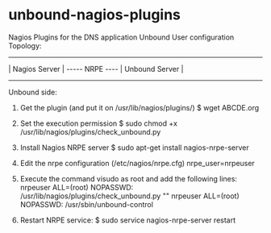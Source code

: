 # unbound-nagios-plugins
Nagios Plugins for the DNS application Unbound
User configuration
Topology:

 ________________					          ________________
| Nagios Server  | ----- NRPE ---- | Unbound Server |
 ________________					          ________________
 
 Unbound side:

1. Get the plugin (and put it on /usr/lib/nagios/plugins/)
$ wget ABCDE.org

2. Set the execution permission
$ sudo chmod +x /usr/lib/nagios/plugins/check_unbound.py

3. Install Nagios NRPE server
$ sudo apt-get install nagios-nrpe-server

4. Edit the nrpe configuration (/etc/nagios/nrpe.cfg)
nrpe_user=nrpeuser

5. Execute the command visudo as root and add the following lines:
nrpeuser    ALL=(root)  NOPASSWD: /usr/lib/nagios/plugins/check_unbound.py ""
nrpeuser    ALL=(root)  NOPASSWD: /usr/sbin/unbound-control

6. Restart NRPE service:
$ sudo service nagios-nrpe-server restart
